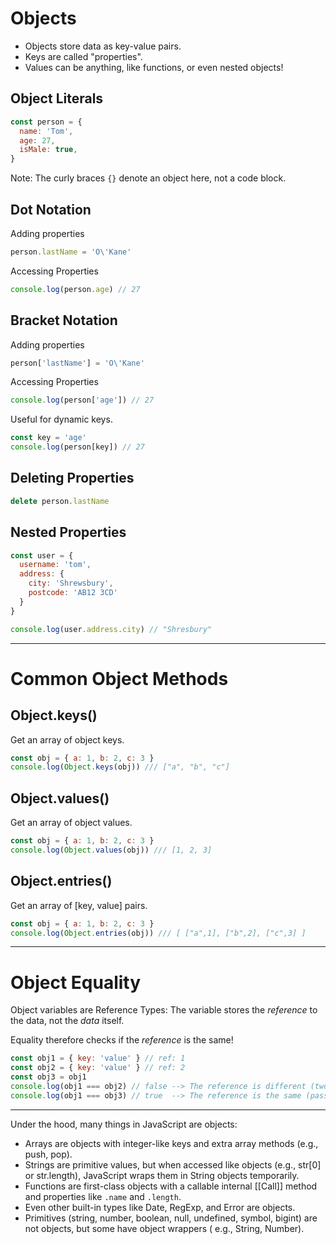 # Objects

* Objects store data as key-value pairs.
* Keys are called "properties".
* Values can be anything, like functions, or even nested objects!

## Object Literals

```javascript
const person = {
  name: 'Tom',
  age: 27,
  isMale: true,
}
```

Note: The curly braces `{}` denote an object here, not a code block.

## Dot Notation

Adding properties

```javascript
person.lastName = 'O\'Kane'
```

Accessing Properties

```javascript
console.log(person.age) // 27
```

## Bracket Notation

Adding properties

```javascript
person['lastName'] = 'O\'Kane'
```

Accessing Properties

```javascript
console.log(person['age']) // 27
```

Useful for dynamic keys.

```javascript
const key = 'age'
console.log(person[key]) // 27
```

## Deleting Properties

```javascript
delete person.lastName
```

## Nested Properties

```javascript
const user = {
  username: 'tom',
  address: {
    city: 'Shrewsbury',
    postcode: 'AB12 3CD'
  }
}

console.log(user.address.city) // "Shresbury"
```

---

# Common Object Methods

## Object.keys()

Get an array of object keys.

```javascript
const obj = { a: 1, b: 2, c: 3 }
console.log(Object.keys(obj)) /// ["a", "b", "c"]
```

## Object.values()

Get an array of object values.

```javascript
const obj = { a: 1, b: 2, c: 3 }
console.log(Object.values(obj)) /// [1, 2, 3]
```

## Object.entries()

Get an array of [key, value] pairs.

```javascript
const obj = { a: 1, b: 2, c: 3 }
console.log(Object.entries(obj)) /// [ ["a",1], ["b",2], ["c",3] ]
```

---

# Object Equality

Object variables are Reference Types:
The variable stores the _reference_ to the data, not the _data_ itself.

Equality therefore checks if the _reference_ is the same!

```javascript
const obj1 = { key: 'value' } // ref: 1
const obj2 = { key: 'value' } // ref: 2
const obj3 = obj1
console.log(obj1 === obj2) // false --> The reference is different (two objects)
console.log(obj1 === obj3) // true  --> The reference is the same (passed between them)
```

---

Under the hood, many things in JavaScript are objects:

* Arrays are objects with integer-like keys and extra array methods (e.g., push, pop).
* Strings are primitive values, but when accessed like objects (e.g., str[0] or str.length), JavaScript wraps them in
  String objects temporarily.
* Functions are first-class objects with a callable internal [[Call]] method and properties like `.name` and `.length`.
* Even other built-in types like Date, RegExp, and Error are objects.
* Primitives (string, number, boolean, null, undefined, symbol, bigint) are not objects, but some have object wrappers (
  e.g., String, Number).
